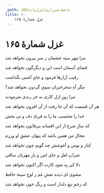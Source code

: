 ```yaml
---
_path: حافظ-شیرازی/غزلیات/165
title: >-
    غزل شمارهٔ ۱۶۵
---
```

# غزل شمارهٔ ۱۶۵

<div class="b" id="bn1"><div class="m1"><p>مرا مِهر سیَه چشمان ز سر بیرون نخواهد شد</p></div>
<div class="m2"><p>قضای آسمان است این و دیگرگون نخواهد شد</p></div></div>
<div class="b" id="bn2"><div class="m1"><p>رقیب آزارها فرمود و جایِ آشتی نگذاشت</p></div>
<div class="m2"><p>مگر آهِ سحرخیزان سویِ گردون نخواهد شد؟</p></div></div>
<div class="b" id="bn3"><div class="m1"><p>مرا روزِ ازل کاری به جز رندی نفرمودند</p></div>
<div class="m2"><p>هر آن قسمت که آن جا رفت از آن افزون نخواهد شد</p></div></div>
<div class="b" id="bn4"><div class="m1"><p>خدا را محتسب ما را به فریادِ دف و نی بخش</p></div>
<div class="m2"><p>که سازِ شرع از این افسانه بی‌قانون نخواهد شد</p></div></div>
<div class="b" id="bn5"><div class="m1"><p>مجالِ من همین باشد که پنهان عشقِ او ورزم</p></div>
<div class="m2"><p>کنار و بوس و آغوشش چه گویم چون نخواهد شد</p></div></div>
<div class="b" id="bn6"><div class="m1"><p>شرابِ لعل و جایِ امن و یارِ مهربان ساقی</p></div>
<div class="m2"><p>دلا کی بِه شود کارت اگر اکنون نخواهد شد</p></div></div>
<div class="b" id="bn7"><div class="m1"><p>مشوی ای دیده نقشِ غم ز لوحِ سینهٔ حافظ</p></div>
<div class="m2"><p>که زخمِ تیغِ دلدار است و رنگِ خون نخواهد شد</p></div></div>
